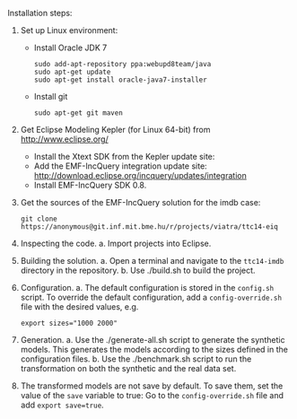 Installation steps:

1. Set up Linux environment:

    * Install Oracle JDK 7
    
        ```
        sudo add-apt-repository ppa:webupd8team/java
        sudo apt-get update
        sudo apt-get install oracle-java7-installer
        ```
    
    * Install git
   
        ```
        sudo apt-get git maven
        ```

2. Get Eclipse Modeling Kepler (for Linux 64-bit) from http://www.eclipse.org/

    * Install the Xtext SDK from the Kepler update site:
    * Add the EMF-IncQuery integration update site:
      <http://download.eclipse.org/incquery/updates/integration>
    * Install EMF-IncQuery SDK 0.8.

3. Get the sources of the EMF-IncQuery solution for the imdb case:

    ```
    git clone https://anonymous@git.inf.mit.bme.hu/r/projects/viatra/ttc14-eiq
    ```

4. Inspecting the code.
   a. Import projects into Eclipse.

5. Building the solution.
   a. Open a terminal and navigate to the `ttc14-imdb` directory in the repository.
   b. Use ./build.sh to build the project.

5. Configuration.
   a. The default configuration is stored in the `config.sh` script.
      To override the default configuration, add a `config-override.sh` file with the desired values, e.g.

      ```
      export sizes="1000 2000"
      ```

6. Generation.
   a. Use the ./generate-all.sh script to generate the synthetic models.
      This generates the models according to the sizes defined in the configuration files.
   b. Use the ./benchmark.sh script to run the transformation on both the synthetic and the real data set.

7. The transformed models are not save by default. To save them, set the value of the `save` variable to true:
   Go to the `config-override.sh` file and add `export save=true`.